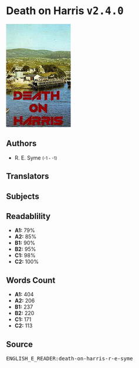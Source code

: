 # Death on Harris <kbd>v2.4.0</kbd>

![](./cover.medium.jpg "")

## Authors


 - R. E. Syme <small>(-1 - -1)</small>

## Translators



## Subjects



## Readablility


 - **A1:** 79%
 - **A2:** 85%
 - **B1:** 90%
 - **B2:** 95%
 - **C1:** 98%
 - **C2:** 100%

## Words Count


 - **A1:** 404
 - **A2:** 206
 - **B1:** 237
 - **B2:** 220
 - **C1:** 171
 - **C2:** 113

## Source


<kbd>ENGLISH_E_READER:death-on-harris-r-e-syme</kbd>
